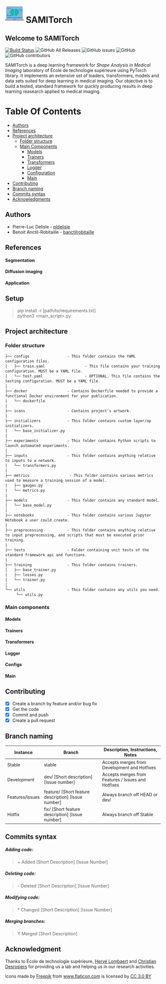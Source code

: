 # <img src="/icons/artificial-intelligence.png" width="60" vertical-align="bottom"> SAMITorch

## Welcome to SAMITorch

[![Build Status](https://travis-ci.com/sami-ets/SamiTorch.svg?branch=master)](https://travis-ci.com/sami-ets/SamiTorch)
![GitHub All Releases](https://img.shields.io/github/downloads/sami-ets/SamiTorch/total.svg)
![GitHub issues](https://img.shields.io/github/issues/sami-ets/SamiTorch.svg)
![GitHub](https://img.shields.io/github/license/sami-ets/SamiTorch.svg)
![GitHub contributors](https://img.shields.io/github/contributors/sami-ets/SamiTorch.svg)


SAMITorch is a deep learning framework for *Shape Analysis in Medical Imaging* laboratory of École de technologie supérieure using PyTorch library.
It implements an extensive set of loaders, transformers, models and data sets suited for deep learning in medical imaging.
Our objective is to build a tested, standard framework for quickly producing results in deep learning reasearch applied to medical imaging. 

# Table Of Contents

-  [Authors](#authors)
-  [References](#references)
-  [Project architecture](#project-architecture)
    -  [Folder structure](#folder-structure)
    -  [Main Components](#main-components)
        -  [Models](#models)
        -  [Trainers](#trainers)
        -  [Transformers](#transformers)
        -  [Logger](#logger)
        -  [Configuration](#configs)
        -  [Main](#main)
 -  [Contributing](#contributing)
 -  [Branch naming](#branch-naming)
 -  [Commits syntax](#commits-syntax)
 -  [Acknowledgments](#acknowledgments)
 
 
## Authors

* Pierre-Luc Delisle - [pldelisle](https://github.com/pldelisle) 
* Benoit Anctil-Robitaille - [banctilrobitaille](https://github.com/banctilrobitaille)

## References

#### Segmentation

#### Diffusion imaging

#### Application


## Setup
> pip install -r [path/to/requirements.txt]  
> python3 <main_script>.py


## Project architecture
### Folder structure

```
├── configs                 - This folder contains the YAML configuration files.
│   ├── train.yaml                  - This file contains your training configuration. MUST be a YAML file.
│   └── test.yaml                   - OPTIONAL. This file contains the testing configuration. MUST be a YAML file.
|
├── docker                  - Contains Dockerfile needed to provide a functional Docker environment for your publication.
|   └── dockerfile
|
├── icons                   - Contains project's artwork.
|
├── initializers            - This folder contains custom layer/op initializers.  
|   └── base_initializer.py
|
├── experiments             - This folder contains Python scripts to launch automated experiments.
│
├── inputs                  - This folder contains anything relative to inputs to a network.
|   └── transformers.py  
|
├── metrics                  - This folder contains various metrics used to measure a training session of a model.
|   ├── gauges.py 
|   └── metrics.py
|   
├── models                  - This folder contains any standard model.
│   └── base_model.py                   
│
├── notebooks               - This folder contains various Jupyter Notebook a user could create.   
|
├── preprocessing           - This folder contains anything relative to input preprocessing, and scripts that must be executed prior training.
|
├── tests                   - Folder containing unit tests of the standard framework api and functions.
|   
├── training                - This folder contains trainers.
│   ├── base_trainer.py 
|   ├── losses.py  
|   └── trainer.py
│  
└── utils                   - This folder contains any utils you need.
     └── utils.py
```

### Main components
#### Models

#### Trainers

#### Transformers

#### Logger

#### Configs

#### Main

## Contributing
- [X] Create a branch by feature and/or bug fix
- [X] Get the code
- [X] Commit and push
- [X] Create a pull request

## Branch naming

| Instance        | Branch                                              | Description, Instructions, Notes                   |
|-----------------|-----------------------------------------------------|----------------------------------------------------|
| Stable          | stable                                              | Accepts merges from Development and Hotfixes       |
| Development     | dev/ [Short description] [Issue number]             | Accepts merges from Features / Issues and Hotfixes |
| Features/Issues | feature/ [Short feature description] [Issue number] | Always branch off HEAD or dev/                     |
| Hotfix          | fix/ [Short feature description] [Issue number]     | Always branch off Stable                           |

## Commits syntax

##### Adding code:
> \+ Added [Short Description] [Issue Number]

##### Deleting code:
> \- Deleted [Short Description] [Issue Number]

##### Modifying code:
> \* Changed [Short Description] [Issue Number]

##### Merging branches:
> Y Merged [Short Description]

## Acknowledgment
Thanks to École de technologie supérieure, [Hervé Lombaert](https://profs.etsmtl.ca/hlombaert/) and [Christian Desrosiers](https://www.etsmtl.ca/Professeurs/cdesrosiers/Accueil) for providing us a lab and helping us in our research activities.

Icons made by <a href="http://www.flaticon.com/authors/freepik" title="Freepik">Freepik</a> from <a href="http://www.flaticon.com" title="Flaticon">www.flaticon.com</a> is licensed by <a href="http://creativecommons.org/licenses/by/3.0/" title="Creative Commons BY 3.0" target="_blank">CC 3.0 BY</a>